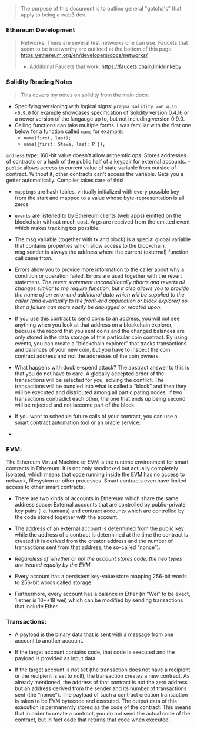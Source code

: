 > The purpose of this document is to outline general "gotcha's" that apply to being a web3 dev.

### Ethereum Development

> Networks: There are several test networks one can use. Faucets that seem to be trustworthy are outlined at the bottom of this page: https://ethereum.org/en/developers/docs/networks/
>
> - Additional Faucets that work: https://faucets.chain.link/rinkeby

### Solidity Reading Notes

> This covers my notes on solidity from the main docs:

- Specifying versioning with logical signs: `pragma solidity >=0.4.16 <0.9.0` for example showcases specification of Solidity version 0.4.16 or a newer version of the langauge up to, but not including version 0.9.0.
- Calling functions can take multiple forms. I was familiar with the first one below for a function called `name` for example:
  - `name(first, last);`
  - `name({first: Steve, last: P.});`

`address` type: 160-bit value doesn't allow arithemtic ops. Stores addresses of contracts or a hash of the public half of a keypair for external accounts. -`public` allows access to current value of state variable from outside of contract. Without it, other contracts can't access the variable. Gets you a getter automatically. Compiler takes care of this!

- `mappings` are hash tables, virtually initialized with every possible key from the start and mapped to a value whose byte-representation is all zeros.
- `events` are listened to by Ethereum clients (web apps) emitted on the blockchain without much cost. Args are received from the emitted event which makes tracking txs possible.
- The msg variable (together with tx and block) is a special global variable that contains properties which allow access to the blockchain. msg.sender is always the address where the current (external) function call came from.
- Errors allow you to provide more information to the caller about why a condition or operation failed. Errors are used together with the revert statement. _The revert statement unconditionally aborts and reverts all changes similar to the require function, but it also allows you to provide the name of an error and additional data which will be supplied to the caller (and eventually to the front-end application or block explorer) so that a failure can more easily be debugged or reacted upon._

- If you use this contract to send coins to an address, you will not see anything when you look at that address on a blockchain explorer, because the record that you sent coins and the changed balances are only stored in the data storage of this particular coin contract. By using events, you can create a “blockchain explorer” that tracks transactions and balances of your new coin, but you have to inspect the coin contract address and not the addresses of the coin owners.
- What happens with double-spend attack? The abstract answer to this is that you do not have to care. A globally accepted order of the transactions will be selected for you, solving the conflict. The transactions will be bundled into what is called a “block” and then they will be executed and distributed among all participating nodes. If two transactions contradict each other, the one that ends up being second will be rejected and not become part of the block.

- If you want to schedule future calls of your contract, you can use a smart contract automation tool or an oracle service.
-

### EVM:

The Ethereum Virtual Machine or EVM is the runtime environment for smart contracts in Ethereum. It is not only sandboxed but actually completely isolated, which means that code running inside the EVM has no access to network, filesystem or other processes. Smart contracts even have limited access to other smart contracts.

- There are two kinds of accounts in Ethereum which share the same address space: External accounts that are controlled by public-private key pairs (i.e. humans) and contract accounts which are controlled by the code stored together with the account.
- The address of an external account is determined from the public key while the address of a contract is determined at the time the contract is created (it is derived from the creator address and the number of transactions sent from that address, the so-called “nonce”).
- _Regardless of whether or not the account stores code, the two types are treated equally by the EVM._
- Every account has a persistent key-value store mapping 256-bit words to 256-bit words called storage.

- Furthermore, every account has a balance in Ether (in “Wei” to be exact, 1 ether is 10\*\*18 wei) which can be modified by sending transactions that include Ether.

### Transactions:

- A payload is the binary data that is sent with a message from one account to another account.
- If the target account contains code, that code is executed and the payload is provided as input data.

- If the target account is not set (the transaction does not have a recipient or the recipient is set to null), the transaction creates a new contract. As already mentioned, the address of that contract is not the zero address but an address derived from the sender and its number of transactions sent (the “nonce”). The payload of such a contract creation transaction is taken to be EVM bytecode and executed. The output data of this execution is permanently stored as the code of the contract. This means that in order to create a contract, you do not send the actual code of the contract, but in fact code that returns that code when executed.
